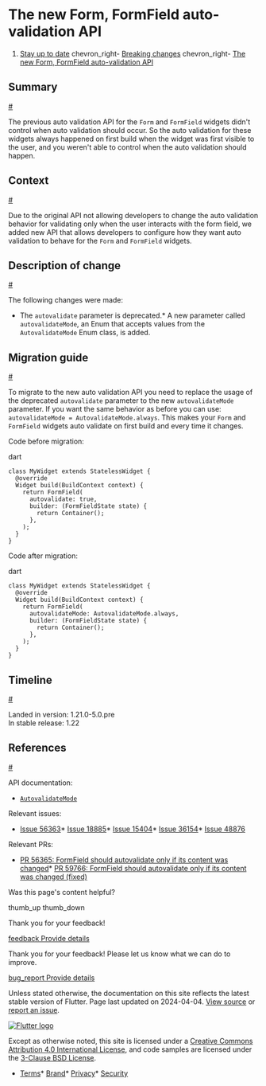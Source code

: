 The new Form, FormField auto-validation API
===========================================

1. [Stay up to date](/release) chevron\_right- [Breaking changes](/release/breaking-changes) chevron\_right- [The new Form, FormField auto-validation API](/release/breaking-changes/form-field-autovalidation-api)

Summary
-------

[#](#summary)

The previous auto validation API for the `Form` and `FormField` widgets didn't control when auto validation should occur. So the auto validation for these widgets always happened on first build when the widget was first visible to the user, and you weren't able to control when the auto validation should happen.

Context
-------

[#](#context)

Due to the original API not allowing developers to change the auto validation behavior for validating only when the user interacts with the form field, we added new API that allows developers to configure how they want auto validation to behave for the `Form` and `FormField` widgets.

Description of change
---------------------

[#](#description-of-change)

The following changes were made:

* The `autovalidate` parameter is deprecated.* A new parameter called `autovalidateMode`, an Enum that accepts values from the `AutovalidateMode` Enum class, is added.

Migration guide
---------------

[#](#migration-guide)

To migrate to the new auto validation API you need to replace the usage of the deprecated `autovalidate` parameter to the new `autovalidateMode` parameter. If you want the same behavior as before you can use: `autovalidateMode = AutovalidateMode.always`. This makes your `Form` and `FormField` widgets auto validate on first build and every time it changes.

Code before migration:

dart

```
class MyWidget extends StatelessWidget {
  @override
  Widget build(BuildContext context) {
    return FormField(
      autovalidate: true,
      builder: (FormFieldState state) {
        return Container();
      },
    );
  }
}
```

Code after migration:

dart

```
class MyWidget extends StatelessWidget {
  @override
  Widget build(BuildContext context) {
    return FormField(
      autovalidateMode: AutovalidateMode.always,
      builder: (FormFieldState state) {
        return Container();
      },
    );
  }
}
```

Timeline
--------

[#](#timeline)

Landed in version: 1.21.0-5.0.pre  
 In stable release: 1.22

References
----------

[#](#references)

API documentation:

* [`AutovalidateMode`](https://api.flutter.dev/flutter/widgets/AutovalidateMode.html)

Relevant issues:

* [Issue 56363](https://github.com/flutter/flutter/issues/56363)* [Issue 18885](https://github.com/flutter/flutter/issues/18885)* [Issue 15404](https://github.com/flutter/flutter/issues/15404)* [Issue 36154](https://github.com/flutter/flutter/issues/36154)* [Issue 48876](https://github.com/flutter/flutter/issues/48876)

Relevant PRs:

* [PR 56365: FormField should autovalidate only if its content was changed](https://github.com/flutter/pull/56365)* [PR 59766: FormField should autovalidate only if its content was changed (fixed)](https://github.com/flutter/flutter/pull/59766)

Was this page's content helpful?

thumb\_up thumb\_down

Thank you for your feedback!

 [feedback Provide details](https://github.com/flutter/website/issues/new?template=1_page_issue.yml&&page-url=https://docs.flutter.dev/release/breaking-changes/form-field-autovalidation-api/&page-source=https://github.com/flutter/website/tree/main/src/content/release/breaking-changes/form-field-autovalidation-api.md)

Thank you for your feedback! Please let us know what we can do to improve.

 [bug\_report Provide details](https://github.com/flutter/website/issues/new?template=1_page_issue.yml&&page-url=https://docs.flutter.dev/release/breaking-changes/form-field-autovalidation-api/&page-source=https://github.com/flutter/website/tree/main/src/content/release/breaking-changes/form-field-autovalidation-api.md)

Unless stated otherwise, the documentation on this site reflects the latest stable version of Flutter. Page last updated on 2024-04-04. [View source](https://github.com/flutter/website/tree/main/src/content/release/breaking-changes/form-field-autovalidation-api.md) or [report an issue](https://github.com/flutter/website/issues/new?template=1_page_issue.yml&&page-url=https://docs.flutter.dev/release/breaking-changes/form-field-autovalidation-api/&page-source=https://github.com/flutter/website/tree/main/src/content/release/breaking-changes/form-field-autovalidation-api.md "Report an issue with this page").

[![Flutter logo](/assets/images/branding/flutter/logo+text/horizontal/white.svg)](https://flutter.dev)

Except as otherwise noted, this site is licensed under a [Creative Commons Attribution 4.0 International License](https://creativecommons.org/licenses/by/4.0/), and code samples are licensed under the [3-Clause BSD License](https://opensource.org/licenses/BSD-3-Clause).

* [Terms](/tos "Terms of use")* [Brand](/brand "Brand usage guidelines")* [Privacy](https://policies.google.com/privacy "Privacy policy")* [Security](/security "Security philosophy and practices")

   
